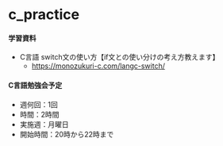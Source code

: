 # c_practice
#### 学習資料
- C言語 switch文の使い方【if文との使い分けの考え方教えます】
  - https://monozukuri-c.com/langc-switch/

#### C言語勉強会予定
- 週何回：1回
- 時間：2時間
- 実施週：月曜日
- 開始時間：20時から22時まで

